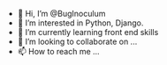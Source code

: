 - 👋 Hi, I’m @BugInoculum
- 👀 I’m interested in Python, Django.
- 🌱 I’m currently learning front end skills
- 💞️ I’m looking to collaborate on ...
- 📫 How to reach me ...

<!---
BugInoculum/BugInoculum is a ✨ special ✨ repository because its `README.md` (this file) appears on your GitHub profile.
You can click the Preview link to take a look at your changes.
--->
